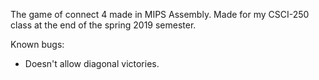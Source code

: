 The game of connect 4 made in MIPS Assembly. Made for my CSCI-250 class at the end of the spring 2019 semester.

Known bugs:
- Doesn't allow diagonal victories.

